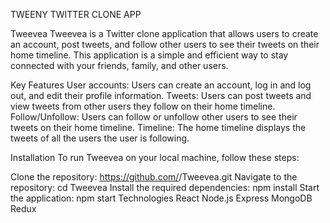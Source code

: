TWEENY TWITTER CLONE APP

Tweevea
Tweevea is a Twitter clone application that allows users to create an account, post tweets, and follow other users to see their tweets on their home timeline. This application is a simple and efficient way to stay connected with your friends, family, and other users.

Key Features
User accounts: Users can create an account, log in and log out, and edit their profile information.
Tweets: Users can post tweets and view tweets from other users they follow on their home timeline.
Follow/Unfollow: Users can follow or unfollow other users to see their tweets on their home timeline.
Timeline: The home timeline displays the tweets of all the users the user is following.

Installation
To run Tweevea on your local machine, follow these steps:

Clone the repository: https://github.com/<username>/Tweevea.git
Navigate to the repository: cd Tweevea
Install the required dependencies: npm install
Start the application: npm start
Technologies
React
Node.js
Express
MongoDB
Redux
